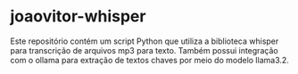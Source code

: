 # joaovitor-whisper
Este repositório contém um script Python que utiliza a biblioteca whisper para transcrição de arquivos mp3 para texto. Também possui integração com o ollama para extração de textos chaves por meio do modelo llama3.2.
